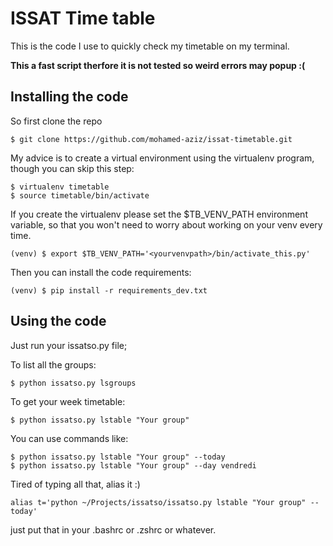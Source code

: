 
# ISSAT Time table

This is the code I use to quickly check my timetable on my terminal.

**This a fast script therfore it is not tested so weird errors may popup :(**

## Installing the code

So first clone the repo

	$ git clone https://github.com/mohamed-aziz/issat-timetable.git
	
My advice is to create a virtual environment using the virtualenv program, though you can skip this step:

	$ virtualenv timetable
	$ source timetable/bin/activate

If you create the virtualenv please set the $TB_VENV_PATH environment variable, so that you won't need to worry about working on your venv every time.
	
	(venv) $ export $TB_VENV_PATH='<yourvenvpath>/bin/activate_this.py'

Then you can install the code requirements:

	(venv) $ pip install -r requirements_dev.txt
	
## Using the code

Just run your issatso.py file;

To list all the groups:

	$ python issatso.py lsgroups

To get your week timetable:

	$ python issatso.py lstable "Your group"

You can use commands like:

	$ python issatso.py lstable "Your group" --today
	$ python issatso.py lstable "Your group" --day vendredi

Tired of typing all that, alias it :)

	alias t='python ~/Projects/issatso/issatso.py lstable "Your group" --today'

just put that in your .bashrc or .zshrc or whatever.
	
